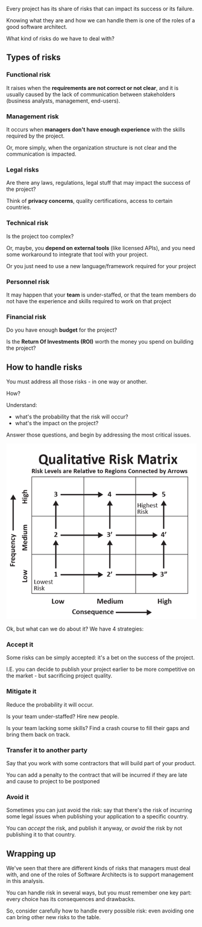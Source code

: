   

Every project has its share of risks that can impact its success or its failure.

Knowing what they are and how we can handle them is one of the roles of a good software architect.

What kind of risks do we have to deal with?

## Types of risks

### Functional risk

It raises when the **requirements are not correct or not clear**, and it is usually caused by the lack of communication between stakeholders (business analysts, management, end-users).

### Management risk

It occurs when **managers don't have enough experience** with the skills required by the project.

Or, more simply, when the organization structure is not clear and the communication is impacted.

### Legal risks

Are there any laws, regulations, legal stuff that may impact the success of the project?

Think of **privacy concerns**, quality certifications, access to certain countries.

### Technical risk

Is the project too complex?

Or, maybe, you **depend on external tools** (like licensed APIs), and you need some workaround to integrate that tool with your project.

Or you just need to use a new language/framework required for your project

### Personnel risk

It may happen that your **team** is under-staffed, or that the team members do not have the experience and skills required to work on that project

### Financial risk

Do you have enough **budget** for the project?

Is the **Return Of Investments (ROI)** worth the money you spend on building the project?

## How to handle risks

You must address all those risks - in one way or another.

How?

Understand:

- what's the probability that the risk will occur?
- what's the impact on the project?

Answer those questions, and begin by addressing the most critical issues.

![Risks matrix](./risk-matrix.png)

Ok, but what can we do about it?
We have 4 strategies:

### Accept it

Some risks can be simply accepted: it's a bet on the success of the project.

I.E. you can decide to publish your project earlier to be more competitive on the market - but sacrificing project quality.

### Mitigate it

Reduce the probability it will occur.

Is your team under-staffed? Hire new people.

Is your team lacking some skills? Find a crash course to fill their gaps and bring them back on track.

### Transfer it to another party

Say that you work with some contractors that will build part of your product.

You can add a penalty to the contract that will be incurred if they are late and cause to project to be postponed

### Avoid it

Sometimes you can just avoid the risk: say that there's the risk of incurring some legal issues when publishing your application to a specific country.

You can _accept_ the risk, and publish it anyway, or _avoid_ the risk by not publishing it to that country.

## Wrapping up

We've seen that there are different kinds of risks that managers must deal with, and one of the roles of Software Architects is to support management in this analysis.

You can handle risk in several ways, but you must remember one key part: every choice has its consequences and drawbacks.

So, consider carefully how to handle every possible risk: even avoiding one can bring other new risks to the table.
